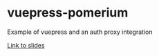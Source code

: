 # vuepress-pomerium
Example of vuepress and an auth proxy integration

[Link to slides](https://docs.google.com/presentation/d/1h5qWKFTpaEcXShHROE0ZC_6HsDChhPVurxv6WnFfwpY/edit?usp=sharing)
